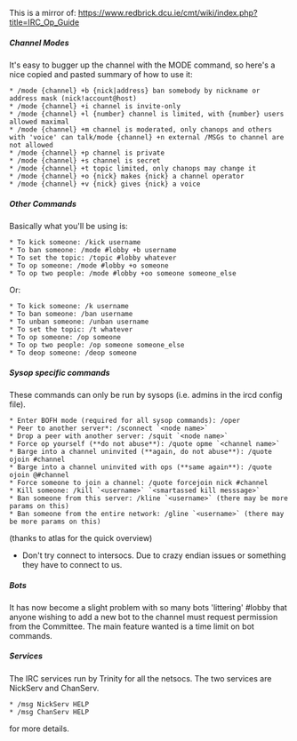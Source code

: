 This is a mirror of: https://www.redbrick.dcu.ie/cmt/wiki/index.php?title=IRC_Op_Guide

##### Channel Modes

It's easy to bugger up the channel with the MODE command, so here's a nice copied and pasted summary of how to use it:

    * /mode {channel} +b {nick|address} ban somebody by nickname or address mask (nick!account@host)
    * /mode {channel} +i channel is invite-only
    * /mode {channel} +l {number} channel is limited, with {number} users allowed maximal
    * /mode {channel} +m channel is moderated, only chanops and others with 'voice' can talk/mode {channel} +n external /MSGs to channel are not allowed
    * /mode {channel} +p channel is private
    * /mode {channel} +s channel is secret
    * /mode {channel} +t topic limited, only chanops may change it
    * /mode {channel} +o {nick} makes {nick} a channel operator
    * /mode {channel} +v {nick} gives {nick} a voice


##### Other Commands

Basically what you'll be using is:

    * To kick someone: /kick username
    * To ban someone: /mode #lobby +b username
    * To set the topic: /topic #lobby whatever
    * To op someone: /mode #lobby +o someone
    * To op two people: /mode #lobby +oo someone someone_else

Or:

    * To kick someone: /k username
    * To ban someone: /ban username
    * To unban someone: /unban username
    * To set the topic: /t whatever
    * To op someone: /op someone
    * To op two people: /op someone someone_else
    * To deop someone: /deop someone

##### Sysop specific commands

These commands can only be run by sysops (i.e. admins in the ircd config file).

    * Enter BOFH mode (required for all sysop commands): /oper
    * Peer to another server*: /sconnect `<node name>`
    * Drop a peer with another server: /squit `<node name>`
    * Force op yourself (**do not abuse**): /quote opme `<channel name>`
    * Barge into a channel uninvited (**again, do not abuse**): /quote ojoin #channel
    * Barge into a channel uninvited with ops (**same again**): /quote ojoin @#channel
    * Force someone to join a channel: /quote forcejoin nick #channel
    * Kill someone: /kill `<username>` `<smartassed kill messsage>`
    * Ban someone from this server: /kline `<username>` (there may be more params on this)
    * Ban someone from the entire network: /gline `<username>` (there may be more params on this)

(thanks to atlas for the quick overview)

* Don't try connect to intersocs. Due to crazy endian issues or something they have to connect to us.

##### Bots

It has now become a slight problem with so many bots 'littering' #lobby that anyone wishing to add a new bot to the channel must request permission from the Committee. The main feature wanted is a time limit on bot commands.

##### Services

The IRC services run by Trinity for all the netsocs. The two services are NickServ and ChanServ.

    * /msg NickServ HELP
    * /msg ChanServ HELP

for more details.

